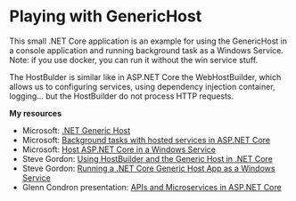 # Playing with GenericHost

This small .NET Core application is an example for using the GenericHost in a console application and running background task as a Windows Service.
Note: if you use docker, you can run it without the win service stuff.

The HostBulder is similar like in ASP.NET Core the WebHostBuilder, which allows us to configuring services, using dependency injection container, logging... but the HostBuilder do not process HTTP requests.

**My resources**
- Microsoft: [.NET Generic Host](https://docs.microsoft.com/en-ie/aspnet/core/fundamentals/host/generic-host?view=aspnetcore-2.1 ".NET Generic Host")
- Microsoft: [Background tasks with hosted services in ASP.NET Core](https://docs.microsoft.com/en-ie/aspnet/core/fundamentals/host/hosted-services?view=aspnetcore-2.1 "Background tasks with hosted services in ASP.NET Core")
- Microsoft: [Host ASP.NET Core in a Windows Service](https://docs.microsoft.com/en-us/aspnet/core/host-and-deploy/windows-service?view=aspnetcore-2.1 "Microsoft: Host ASP.NET Core in a Windows Service")
- Steve Gordon: [Using HostBuilder and the Generic Host in .NET Core](https://www.stevejgordon.co.uk/using-generic-host-in-dotnet-core-console-based-microservices "Using HostBuilder and the Generic Host in .NET Core")
- Steve Gordon: [Running a .NET Core Generic Host App as a Windows Service](https://www.stevejgordon.co.uk/running-net-core-generic-host-applications-as-a-windows-service "Running a .NET Core Generic Host App as a Windows Service")
- Glenn Condron presentation: [APIs and Microservices in ASP.NET Core](https://youtu.be/dUdGcogYkss?t=1404 "APIs and Microservices in ASP.NET Core Today and Tomorrow")